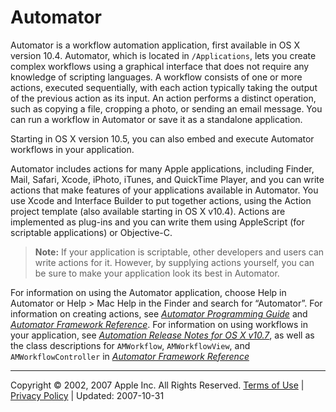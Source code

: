 # Automator

Automator is a workflow automation application, first available in OS X version 10.4. Automator, which is located in `/Applications`, lets you create complex workflows using a graphical interface that does not require any knowledge of scripting languages. A workflow consists of one or more actions, executed sequentially, with each action typically taking the output of the previous action as its input. An action performs a distinct operation, such as copying a file, cropping a photo, or sending an email message. You can run a workflow in Automator or save it as a standalone application.

Starting in OS X version 10.5, you can also embed and execute Automator workflows in your application.

Automator includes actions for many Apple applications, including Finder, Mail, Safari, Xcode, iPhoto, iTunes, and QuickTime Player, and you can write actions that make features of your applications available in Automator. You use Xcode and Interface Builder to put together actions, using the Action project template (also available starting in OS X v10.4). Actions are implemented as plug-ins and you can write them using AppleScript (for scriptable applications) or Objective-C.

> **Note:** If your application is scriptable, other developers and users can write actions for it. However, by supplying actions yourself, you can be sure to make your application look its best in Automator.

For information on using the Automator application, choose Help in Automator or Help > Mac Help in the Finder and search for “Automator”. For information on creating actions, see *[Automator Programming Guide](../../../../AppleApplications/Conceptual/AutomatorConcepts/Automator.html#//apple_ref/doc/uid/TP40001450)* and *[Automator Framework Reference](https://developer.apple.com/documentation/automator)*. For information on using workflows in your application, see *[Automation Release Notes for OS X v10.7](../../../../../releasenotes/AppleApplications/RN-Automator/index.html#//apple_ref/doc/uid/TP40001840)*, as well as the class descriptions for `AMWorkflow`, `AMWorkflowView`, and `AMWorkflowController` in *[Automator Framework Reference](https://developer.apple.com/documentation/automator)*

  

---

Copyright © 2002, 2007 Apple Inc. All Rights Reserved. [Terms of Use](http://www.apple.com/legal/internet-services/terms/site.html) | [Privacy Policy](http://www.apple.com/privacy/) | Updated: 2007-10-31
